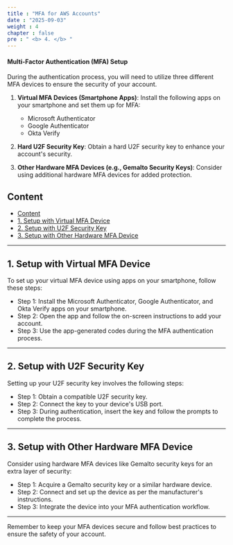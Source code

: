 ```yaml
---
title : "MFA for AWS Accounts"
date : "2025-09-03"
weight : 4
chapter : false
pre : " <b> 4. </b> "
---
```


#### Multi-Factor Authentication (MFA) Setup

During the authentication process, you will need to utilize three different MFA devices to ensure the security of your account.

1. **Virtual MFA Devices (Smartphone Apps)**: Install the following apps on your smartphone and set them up for MFA:
   - Microsoft Authenticator
   - Google Authenticator
   - Okta Verify

2. **Hard U2F Security Key**: Obtain a hard U2F security key to enhance your account's security.

3. **Other Hardware MFA Devices (e.g., Gemalto Security Keys)**: Consider using additional hardware MFA devices for added protection.

## Content

- [Content](#content)
- [1. Setup with Virtual MFA Device](#1-setup-with-virtual-mfa-device)
- [2. Setup with U2F Security Key](#2-setup-with-u2f-security-key)
- [3. Setup with Other Hardware MFA Device](#3-setup-with-other-hardware-mfa-device)

---

## 1. Setup with Virtual MFA Device

To set up your virtual MFA device using apps on your smartphone, follow these steps:

- Step 1: Install the Microsoft Authenticator, Google Authenticator, and Okta Verify apps on your smartphone.
- Step 2: Open the app and follow the on-screen instructions to add your account.
- Step 3: Use the app-generated codes during the MFA authentication process.

---

## 2. Setup with U2F Security Key

Setting up your U2F security key involves the following steps:

- Step 1: Obtain a compatible U2F security key.
- Step 2: Connect the key to your device's USB port.
- Step 3: During authentication, insert the key and follow the prompts to complete the process.

---

## 3. Setup with Other Hardware MFA Device

Consider using hardware MFA devices like Gemalto security keys for an extra layer of security:

- Step 1: Acquire a Gemalto security key or a similar hardware device.
- Step 2: Connect and set up the device as per the manufacturer's instructions.
- Step 3: Integrate the device into your MFA authentication workflow.

---

Remember to keep your MFA devices secure and follow best practices to ensure the safety of your account.
